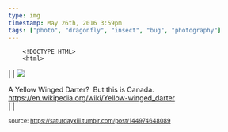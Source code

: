 ```yaml
---
type: img
timestamp: May 26th, 2016 3:59pm
tags: ["photo", "dragonfly", "insect", "bug", "photography"]
---
```

        <!DOCTYPE HTML>
        <html>
  <head>
      <meta http-equiv="Content-Type" content="text/html; charset=utf-8"/>
      <link rel="stylesheet" type="text/css" href="../style.css"/>
  </head>
  <body>|  | <img src="https://saturdayxiii.github.io/media/144974648089.jpg"/>

A Yellow Winged Darter?  But this is Canada.
<a href="https://en.wikipedia.org/wiki/Yellow-winged_darter" target="_blank">https://en.wikipedia.org/wiki/Yellow-winged_darter</a><br/> |  |

  
<small>source: https://saturdayxiii.tumblr.com/post/144974648089</small>